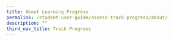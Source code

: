 ```yaml
---
title: About Learning Progress
permalink: /student-user-guide/assess-track-progress/about/
description: ""
third_nav_title: Track Progress
---
```

